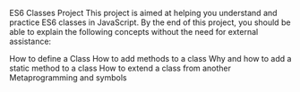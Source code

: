 ES6 Classes Project
This project is aimed at helping you understand and practice ES6 classes in JavaScript. By the end of this project, you should be able to explain the following concepts without the need for external assistance:

How to define a Class
How to add methods to a class
Why and how to add a static method to a class
How to extend a class from another
Metaprogramming and symbols
